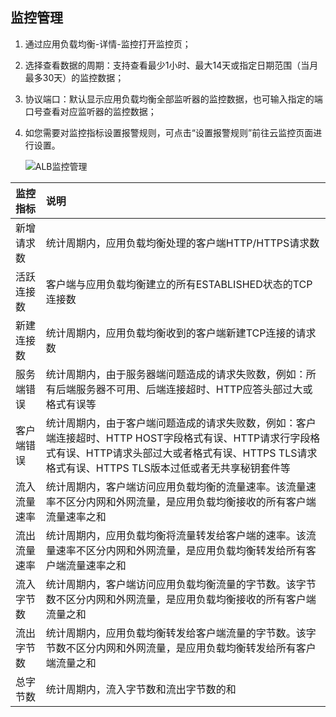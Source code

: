 ## 监控管理

1. 通过应用负载均衡-详情-监控打开监控页；

1. 选择查看数据的周期：支持查看最少1小时、最大14天或指定日期范围（当月最多30天）的监控数据；

1. 协议端口：默认显示应用负载均衡全部监听器的监控数据，也可输入指定的端口号查看对应监听器的监控数据；

1. 如您需要对监控指标设置报警规则，可点击“设置报警规则”前往云监控页面进行设置。

	![ALB监控管理](../../../../image/Networking/ALB/ALB-038.png)

| 监控指标	| 说明	|
| :- | :- |
|新增请求数	|统计周期内，应用负载均衡处理的客户端HTTP/HTTPS请求数|
|活跃连接数	|客户端与应用负载均衡建立的所有ESTABLISHED状态的TCP连接数|
|新建连接数	|统计周期内，应用负载均衡收到的客户端新建TCP连接的请求数|
|服务端错误	|统计周期内，由于服务器端问题造成的请求失败数，例如：所有后端服务器不可用、后端连接超时、HTTP应答头部过大或格式有误等|
|客户端错误	|统计周期内，由于客户端问题造成的请求失败数，例如：客户端连接超时、HTTP HOST字段格式有误、HTTP请求行字段格式有误、HTTP请求头部过大或者格式有误、HTTPS TLS请求格式有误、HTTPS TLS版本过低或者无共享秘钥套件等|
|流入流量速率	|统计周期内，客户端访问应用负载均衡的流量速率。该流量速率不区分内网和外网流量，是应用负载均衡接收的所有客户端流量速率之和|
|流出流量速率	|统计周期内，应用负载均衡将流量转发给客户端的速率。该流量速率不区分内网和外网流量，是应用负载均衡转发给所有客户端流量速率之和|
|流入字节数	|统计周期内，客户端访问应用负载均衡流量的字节数。该字节数不区分内网和外网流量，是应用负载均衡接收的所有客户端流量之和|
|流出字节数	|统计周期内，应用负载均衡转发给客户端流量的字节数。该字节数不区分内网和外网流量，是应用负载均衡转发给所有客户端流量之和|
|总字节数	|统计周期内，流入字节数和流出字节数的和|
